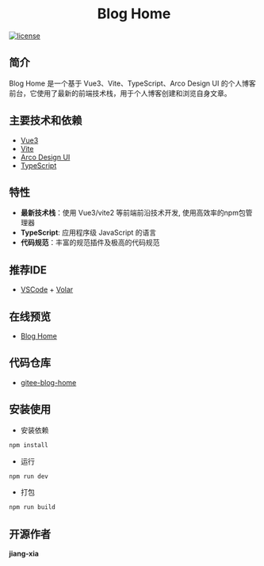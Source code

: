 <div align="center">
	<!-- <img style="width: 80px;height: 80px" src=""/> -->
	<h1>Blog Home</h1>
</div>


[![license](https://img.shields.io/badge/license-MIT-green.svg)](./LICENSE)

## 简介

Blog Home  是一个基于 Vue3、Vite、TypeScript、Arco Design UI 的个人博客前台，它使用了最新的前端技术栈，用于个人博客创建和浏览自身文章。

## 主要技术和依赖

- [Vue3](https://staging-cn.vuejs.org/guide/introduction.html)
- [Vite](https://www.vitejs.net/guide/)
- [Arco Design UI](https://arco.design/vue/docs/start)
- [TypeScript](https://typescript.bootcss.com/)
  
  
## 特性

- **最新技术栈**：使用 Vue3/vite2 等前端前沿技术开发, 使用高效率的npm包管理器
- **TypeScript**: 应用程序级 JavaScript 的语言
- **代码规范**：丰富的规范插件及极高的代码规范

## 推荐IDE
- [VSCode](https://code.visualstudio.com/) + [Volar](https://marketplace.visualstudio.com/items?itemName=johnsoncodehk.volar)


## 在线预览

- [Blog Home](https://jiang-xia.top/)

  

## 代码仓库

- [gitee-blog-home](https://gitee.com/jiang-xia/blog-home)

<!-- ## 项目示例图 -->

## 安装使用

- 安装依赖

```bash
npm install
```

- 运行

```bash
npm run dev
```

- 打包

```bash
npm run build
```

## 开源作者

**jiang-xia**

